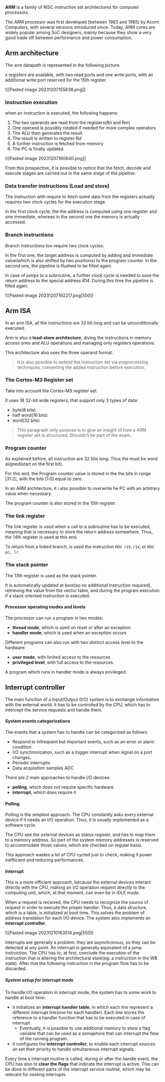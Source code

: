 **ARM** is a family of RISC instruction set architectures for computer processors.

The ARM processor was first developed (between 1983 and 1985) by Acorn Computers, with several versions introduced since. 
Today, ARM cores are widely popular among SoC designers, mainly because they show a very good trade off between performance and power consumption.
## Arm architecture
The arm datapath is represented in the following picture.

x registers are available, with two read ports and one write ports, with an additional write port reserved for the 15th register.

![[Pasted image 20231207155638.png]]
### Instruction execution
when an instruction is executed, the following happens:
1. The two operands are read from the registers(R$n$ and R$m$)
2. One operand is possibly rotated if needed for more complex operators
3. The ALU then generates the result
4. The result is written to register R$d$
5. A further instruction is fetched from memory
6. The PC is finally updated

![[Pasted image 20231207160640.png]]

From this prospective, it is possible to notice that the fetch, decode and execute stages are carried out in the same stage of the pipeline.
### Data transfer instructions (Load and store)
The instruction with require to fetch some data from the registers actually requires two clock cycles for the execution stage.

In the first clock cycle, the the address is computed using one register and one immediate, whereas in the second one the memory is actually accessed.
### Branch instructions
Branch instructions too require two clock cycles.

In the first one, the target address is computed by adding and immediate value(which is also shifted by two positions) to the program counter. In the second one, the pipeline is flushed to be filled again.

In case of jumps to a subroutine, a further clock cycle is needed to save the return address to the special address $R14$. During this time the pipeline is filled again.

![[Pasted image 20231207162217.png|550]]
## Arm ISA
In an arm ISA, all the instructions are 32 bit long and can be unconditionally executed.

Arm is also a **load-store architecture**, diving the instructions in memory access ones and ALU operations and managing only registers operations.

This architecture also uses the three operand format.

> It is also possible to extend the instruction set via preprocessing techniques, converting the added instruction before execution.
### The Cortex-M3 Register set
Take into account the Cortex-M3 register set.

It uses 18 32-bit wide registers, that support only 3 types of data:
- byte(8 bits)
- half word(16 bits)
- word(32 bits)

> This paragraph only purpose is to give an insight of how a ARM register set is structured. Shouldn't be part of the exam.
### Program counter
As explained before, all instruction are 32 bits long. Thus the must be word aligned(start on the first bit).

For this end, the Program counter value is stored in the the bits in range \[31:2], with the bits \[1:0] equal to zero.

In an ARM architecture, it i also possible to overwrite he PC with an arbitrary value when necessary.

The program counter is also stored in the 15th register.
### The link register
The link register is used when a call to a subroutine has to be executed, meaning that is necessary to store the return address somewhere. Thus, the 14th register is used at this end.

To return from a linked branch, is used the instruction `MOV r15,r14`, or `MOV pc, lr`.
### The stack pointer
The 13th register is used as the stack pointer.

It is automatically updated at boot(so no additional instruction required), retrieving the value from the vector table, and during the program execution if a stack oriented instruction is executed.
#### Processor operating modes and levels
The processor can run a program in two modes:
- **thread mode**, which is used on reset or after an exception
- **handler mode**, which is used when an exception occurs

Different programs can also run with two distinct access level to the hardware:
- **user mode**, with limited access to the resources
- **privileged level**, with full access to the resources.

A program which runs in handler mode is always privileged.
## Interrupt controller
The main function of a Input/Output (I/O) system is to exchange information with the external world. it has to be controlled by the CPU, which has to intercept the service requests and handle them.
#### System events categorizations
The events that a system has to handle can be categorized as follows:
- Respond to infrequent but important events, such as an error or alarm condition.
- I/O synchronization, such as a trigger interrupt when signal on a port changes.
- Periodic interrupts
- Data acquisition samples ADC

There are 2 main approaches to handle I/O devices:
- **polling**, which does not require specific hardware
- **interrupt**, which does require it
#### Polling
Polling is the simplest approach. The CPU constantly asks every external device if it needs an I/O operation. Thus, it is usually implemented as a software cycle.

The CPU see the external devices as status register, and has to map them to a memory address. So part of the system memory addresses is reserved to accommodate those values, which are checked on regular basis.

This approach wastes a lot of CPU cycled just to check, making it power inefficient and reducing performances.
#### Interrupt
This is a more efficient approach, because the external devices interact directly with the CPU, making an I/O operation request directly to the computing unit, which, at that moment, can even be in IDLE mode.

When a request is received, the CPU needs to recognize the source of request in order to execute the proper handler. Thus, a data structure, which is a table, is initialized at boot time. This solves the problem of address translation for each I/O device. The system also implements an **interrupt controller**.

![[Pasted image 20231210163514.png|550]]

Interrupts are generally a problem: they are asynchronous, so they can be detected at any point. An interrupt is generally equivalent of a jump instruction. The CPU has to, at first, conclude the execution of the instruction that is altering the architectural state(eg: a instruction in the WB state). After that the following instruction in the program flow has to be discarded.
##### System setup for interrupt mode
To handle I/O operation in interrupt mode, the system has to some work to handle at boot time:
- it initializes an **interrupt handler table**, in which each line represent a different interrupt line(one for each handler). Each line stores the reference to a handler function that has to be executed in case of interrupt.
	- Eventually, it is possible to use additional memory to store a flag variable that can be used as a semaphore that can interrupt the flow of the running program.
- it configures the **interrupt controller**, to enable each interrupt sources an set their priority to handle simultaneous interrupt signals.

Every time a interrupt routine is called, during or after the handle event, the CPU has also to **clear the flags** that indicate the interrupt is active. This can be done in different parts of the interrupt service routine, which may be relevant for nesting interrupts.